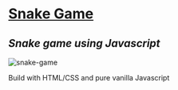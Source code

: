 # [Snake Game](https://raj18anand.github.io/snake-game/)
## _Snake game using Javascript_

![snake-game](https://github.com/Raj18anand/snake-game/assets/55773147/0216ed09-a9c1-4f9c-a871-6f1091961e1a)



Build with HTML/CSS and pure vanilla Javascript
